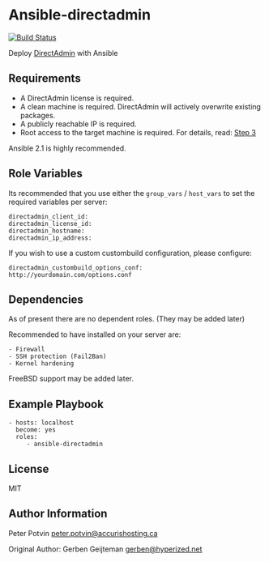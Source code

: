 Ansible-directadmin
=========

[![Build Status](https://travis-ci.org/hyperized/ansible-directadmin.svg?branch=master)](https://travis-ci.org/hyperized/ansible-directadmin)

Deploy [DirectAdmin](https://directadmin.com/) with Ansible

Requirements
------------

- A DirectAdmin license is required.
- A clean machine is required. DirectAdmin will actively overwrite existing packages.
- A publicly reachable IP is required.
- Root access to the target machine is required. For details, read: [Step 3](https://www.directadmin.com/installguide.php)

Ansible 2.1 is highly recommended.

Role Variables
--------------

Its recommended that you use either the `group_vars` / `host_vars` to set the required variables per server:

    directadmin_client_id:
    directadmin_license_id:
    directadmin_hostname:
    directadmin_ip_address:

If you wish to use a custom custombuild configuration, please configure:

    directadmin_custombuild_options_conf: http://yourdomain.com/options.conf

Dependencies
------------

As of present there are no dependent roles. (They may be added later)

Recommended to have installed on your server are:

    - Firewall
    - SSH protection (Fail2Ban)
    - Kernel hardening

FreeBSD support may be added later.

Example Playbook
----------------

    - hosts: localhost
      become: yes
      roles:
         - ansible-directadmin

License
-------

MIT

Author Information
------------------
Peter Potvin <peter.potvin@accurishosting.ca>

Original Author: Gerben Geijteman <gerben@hyperized.net>

